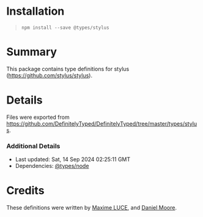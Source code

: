 # Installation
> `npm install --save @types/stylus`

# Summary
This package contains type definitions for stylus (https://github.com/stylus/stylus).

# Details
Files were exported from https://github.com/DefinitelyTyped/DefinitelyTyped/tree/master/types/stylus.

### Additional Details
 * Last updated: Sat, 14 Sep 2024 02:25:11 GMT
 * Dependencies: [@types/node](https://npmjs.com/package/@types/node)

# Credits
These definitions were written by [Maxime LUCE](https://github.com/SomaticIT), and [Daniel Moore](https://github.com/STRd6).
